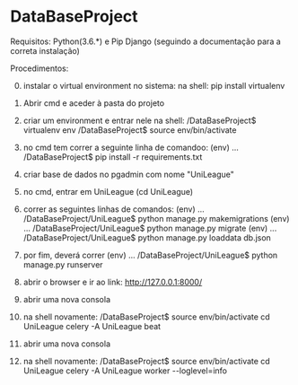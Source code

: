 # DataBaseProject

Requisitos:
	Python(3.6.*) e Pip
	Django (seguindo a documentação para a correta instalação)
	
Procedimentos:

0)	instalar o virtual environment no sistema:
		na shell:
			pip install virtualenv

1)	Abrir cmd e aceder à pasta do projeto

2)	criar um environment e entrar nele
		na shell:
			/DataBaseProject$ virtualenv env
			/DataBaseProject$ source env/bin/activate

3)	no cmd tem correr a seguinte linha de comandoo:
		(env)	...	/DataBaseProject$ pip install -r requirements.txt

5)	criar base de dados no pgadmin com nome "UniLeague"

6)	no cmd, entrar em UniLeague (cd UniLeague)

7)	correr as seguintes linhas de comandos:
		(env)	...	/DataBaseProject/UniLeague$ python manage.py makemigrations
		(env)	...	/DataBaseProject/UniLeague$ python manage.py migrate
		(env)	...	/DataBaseProject/UniLeague$ python manage.py loaddata db.json

8)	por fim, deverá correr 
		(env)	...	/DataBaseProject/UniLeague$ python manage.py runserver


9)	abrir o browser e ir ao link: 
		http://127.0.0.1:8000/



10)	abrir uma nova consola 

11)	na shell novamente:
			/DataBaseProject$ source env/bin/activate
			cd UniLeague
			celery -A UniLeague beat


12)	abrir uma nova consola 

13)	na shell novamente:
			/DataBaseProject$ source env/bin/activate
			cd UniLeague
			celery -A UniLeague worker --loglevel=info


